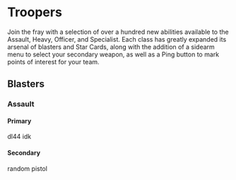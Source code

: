 # Troopers

Join the fray with a selection of over a hundred new abilities available to the Assault, Heavy, Officer, and Specialist. Each class has greatly expanded its arsenal of blasters and Star Cards, along with the addition of a sidearm menu to select your secondary weapon, as well as a Ping button to mark points of interest for your team.

## Blasters

### Assault

#### Primary

dl44 idk

#### Secondary

random pistol
